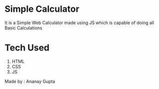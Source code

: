 # Simple Calculator

It is a Simple Web Calculator made using JS which is capable of doing all Basic Calculations

# Tech Used

1. HTML
2. CSS
3. JS

Made by : Ananay Gupta
